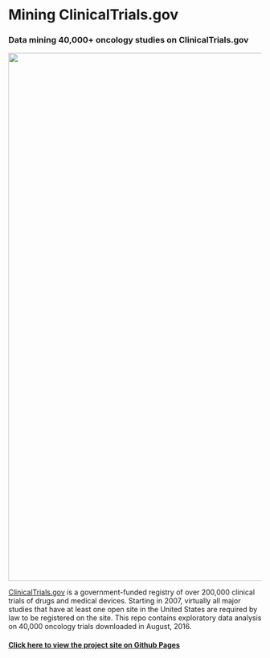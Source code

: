 # Mining ClinicalTrials.gov
### Data mining 40,000+ oncology studies on ClinicalTrials.gov

<div>
    <a href="https://plot.ly/~mshea88/37/" target="_blank" title="" style="display: block; text-align: center;"><img src="https://plot.ly/~mshea88/37.png" alt="" style="max-width: 100%;width: 1050px;"  width="700" onerror="this.onerror=null;this.src='https://plot.ly/404.png';" /></a>
    <script data-plotly="mshea88:37"  src="https://plot.ly/embed.js" async></script>
</div>

[ClinicalTrials.gov](https://clinicaltrials.gov/) is a government-funded registry of over 200,000 clinical trials of drugs and medical devices. Starting in 2007, virtually all major studies that have at least one open site in the United States are required by law to be registered on the site. This repo contains exploratory data analysis on 40,000 oncology trials downloaded in August, 2016.

#### [Click here to view the project site on Github Pages](https://michaelshea88.github.io/Mining-ClinicalTrials.gov/)



